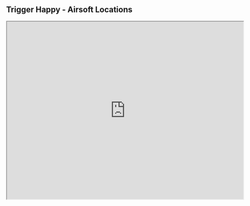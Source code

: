 ## Trigger Happy - Airsoft Locations

<iframe src="https://www.google.com/maps/d/embed?mid=1O5zLxtETu6gk1xVjNNkCIHg4fDYUnuno" width="640" height="480"</iframe

### Nederland

#### Drenthe

Copperhead Tactical

Assen / Drenthe

Outdoor

https://copperheadtactical.eu/

#### Flevoland

Balls & Arrows

Lelystad

Outdoor

https://ballsandarrows.nl/

#### Friesland

#### Gelderland

Blackout Airsoft

Didam

Indoor / Outdoor / CQB

https://blackoutairsoft.com/

Critical Hit Outdoor

Alburg

Outdoor

https://critical-hit.eu/

Veluwe Airsoft

Hulshorst

Outdoor

https://veluweairsoft.nl/

#### Groningen

#### Limburg

AREA077

Venlo

Indoor / CQB / small outdoor

https://area077.nl/

#### Noord-Brabant

ATCX Veldhoven

Veldhoven

Outdoor

https://atcx.info/open-events-veldhoven/

#### Noord-Holland

RSL Airsoft

Assendelft

Outdoor

https://www.rslairsoft.nl/

#### Overijssel

3Division

Daarle / Overijssel

Outdoor / Tacsim

https://3division.eu/

Airsoft Warriors

Oldenzaal / Overijssel

Outdoor / CQB

https://airsoftwarriors.nl/

#### Utrecht

#### Zeeland

#### Zuid-Holland

Airsoft Delft

Delft

Outdoor

https://www.outdoor-delft.nl/airsoftdelft

### België

#### Antwerpen

Fort Knox

Koningshooikt

Outdoor/Indoor

http://www.crimi-events.com/

Nuketown XL

Westmalle

Indoor

http://www.crimi-events.com/

#### Henegouwen

#### Limburg

ASL

Peer

Indoor

https://www.airsoftlimburg.be

#### Luik

Fort de Barchon

Barchon

Outdoor

https://www.airsoften.be

The Chambers

Hoei (Tihange)

Outdoor

http://www.crimi-events.com/

#### Luxemburg

#### Namen

#### Oost-Vlaanderen

#### Vlaams-Brabant

#### Waals-Brabant

#### West-Vlaanderen
